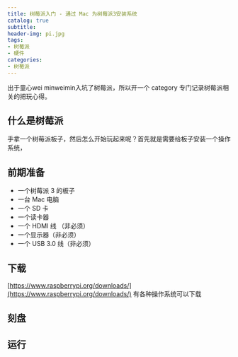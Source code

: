 ```yaml
---
title: 树莓派入门 - 通过 Mac 为树莓派3安装系统
catalog: true
subtitle:
header-img: pi.jpg
tags:
- 树莓派
- 硬件
categories:
- 树莓派
---
```


出于童心wei minweimin入坑了树莓派，所以开一个 category 专门记录树莓派相关的把玩心得。

## 什么是树莓派

手拿一个树莓派板子，然后怎么开始玩起来呢？首先就是需要给板子安装一个操作系统，

## 前期准备

- 一个树莓派 3 的板子
- 一台 Mac 电脑
- 一个 SD 卡
- 一个读卡器
- 一个 HDMI 线 （非必须）
- 一个显示器（非必须）
- 一个 USB 3.0 线（非必须）

## 下载

[https://www.raspberrypi.org/downloads/](https://www.raspberrypi.org/downloads/) 有各种操作系统可以下载

## 刻盘

## 运行
